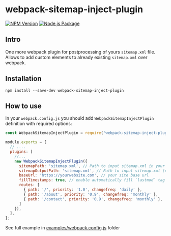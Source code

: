 # webpack-sitemap-inject-plugin

[![NPM Version](https://img.shields.io/npm/v/webpack-sitemap-inject-plugin)](https://www.npmjs.com/package/webpack-sitemap-inject-plugin)
[![Node.js Package](https://github.com/dyadyaJora/webpack-sitemap-inject-plugin/actions/workflows/npm-publish.yml/badge.svg)](https://github.com/dyadyaJora/webpack-sitemap-inject-plugin/actions/workflows/npm-publish.yml)
## Intro

One more webpack plugin for postprocessing of yours `sitemap.xml` file. Allows to add custom elements to already existing `sitemap.xml` over webpack.

## Installation

    npm install --save-dev webpack-sitemap-inject-plugin

## How to use

In your `webpack.config.js` you should add `WebpackSitemapInjectPlugin` definition with required options:

```js
const WebpackSitemapInjectPlugin = require("webpack-sitemap-inject-plugin");

module.exports = {
  // ....
  plugins: [
    //...
    new WebpackSitemapInjectPlugin({
      sitemapPath: 'sitemap.xml', // Path to input sitemap.xml in your outputs
      sitemapOutputPath: 'sitemap.xml', // Path to input sitemap.xml (overrides existing input by default)
      baseUrl: 'https://yourwebsite.com', // your site base url
      fillTimestamps: true, // enable automatically fill `lastmod` tag with current timestamp
      routes: [
        { path: '/', priority: '1.0', changefreq: 'daily' },
        { path: '/about', priority: '0.9', changefreq: 'monthly' },
        { path: '/contact', priority: '0.9', changefreq: 'monthly' },
      ]
    }),
  ],
};

```

See full example in [examples/webpack.config.js](https://github.com/dyadyaJora/webpack-sitemap-inject-plugin/blob/main/examples/webpack.config.js) folder

